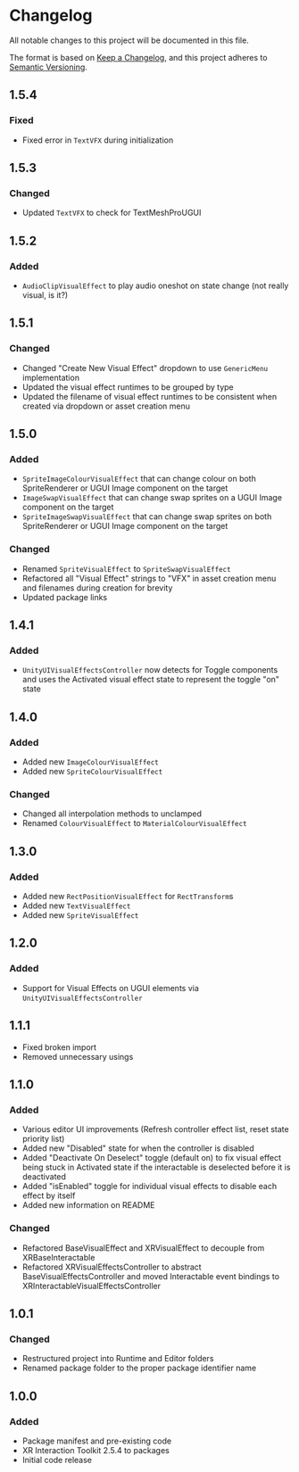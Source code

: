 # Changelog

All notable changes to this project will be documented in this file.

The format is based on [Keep a Changelog](https://keepachangelog.com/en/1.1.0/),
and this project adheres to [Semantic Versioning](https://semver.org/spec/v2.0.0.html).

## 1.5.4

### Fixed

- Fixed error in `TextVFX` during initialization

## 1.5.3

### Changed

- Updated `TextVFX` to check for TextMeshProUGUI

## 1.5.2

### Added

- `AudioClipVisualEffect` to play audio oneshot on state change (not really visual, is it?)

## 1.5.1

### Changed

- Changed "Create New Visual Effect" dropdown to use `GenericMenu` implementation
- Updated the visual effect runtimes to be grouped by type
- Updated the filename of visual effect runtimes to be consistent when created via dropdown or asset creation menu

## 1.5.0

### Added

- `SpriteImageColourVisualEffect` that can change colour on both SpriteRenderer or UGUI Image component on the target
- `ImageSwapVisualEffect` that can change swap sprites on a UGUI Image component on the target
- `SpriteImageSwapVisualEffect` that can change swap sprites on both SpriteRenderer or UGUI Image component on the target

### Changed

- Renamed `SpriteVisualEffect` to `SpriteSwapVisualEffect`
- Refactored all "Visual Effect" strings to "VFX" in asset creation menu and filenames during creation for brevity
- Updated package links

## 1.4.1

### Added

- `UnityUIVisualEffectsController` now detects for Toggle components and uses the Activated visual effect state to represent the toggle "on" state

## 1.4.0

### Added

- Added new `ImageColourVisualEffect`
- Added new `SpriteColourVisualEffect`

### Changed

- Changed all interpolation methods to unclamped
- Renamed `ColourVisualEffect` to `MaterialColourVisualEffect`

## 1.3.0

### Added

- Added new `RectPositionVisualEffect` for `RectTransform`s
- Added new `TextVisualEffect`
- Added new `SpriteVisualEffect`

## 1.2.0

### Added

- Support for Visual Effects on UGUI elements via `UnityUIVisualEffectsController`

## 1.1.1

- Fixed broken import
- Removed unnecessary usings

## 1.1.0

### Added

- Various editor UI improvements (Refresh controller effect list, reset state priority list)
- Added new "Disabled" state for when the controller is disabled
- Added "Deactivate On Deselect" toggle (default on) to fix visual effect being stuck in Activated state if the interactable is deselected before it is deactivated
- Added "isEnabled" toggle for individual visual effects to disable each effect by itself
- Added new information on README

### Changed

- Refactored BaseVisualEffect and XRVisualEffect to decouple from XRBaseInteractable
- Refactored XRVisualEffectsController to abstract BaseVisualEffectsController and moved Interactable event bindings to XRInteractableVisualEffectsController

## 1.0.1

### Changed

- Restructured project into Runtime and Editor folders
- Renamed package folder to the proper package identifier name

## 1.0.0

### Added

- Package manifest and pre-existing code
- XR Interaction Toolkit 2.5.4 to packages
- Initial code release

